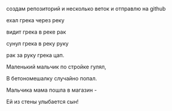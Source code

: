 создам репозиторий и несколько веток и отправлю на github

ехал грека через реку

видит грека в реке рак 

сунул грека в реку руку

рак за руку грека цап.

Маленький мальчик по стройке гулял,

В бетономешалку случайно попал.

Мальчика мама пошла в магазин -

Ей из стены улыбается сын!

